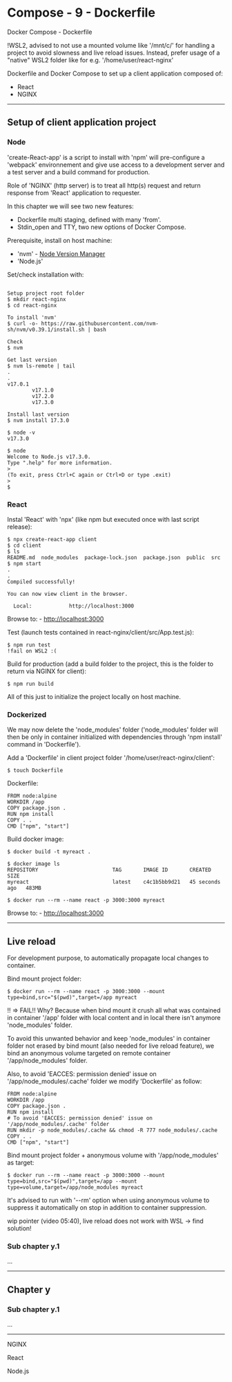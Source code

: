 # Compose - 9 - Dockerfile

Docker Compose - Dockerfile

!WSL2, advised to not use a mounted volume like '/mnt/c/' for handling a project to avoid slowness and live reload issues.
Instead, prefer usage of a "native" WSL2 folder like for e.g. '/home/user/react-nginx'

Dockerfile and Docker Compose to set up a client application composed of:  
- React  
- NGINX  

***

## Setup of client application project

### Node

'create-React-app' is a script to install with 'npm' will pre-configure a 'webpack' environnement and give use access to a development server and a test server and a build command for production.

Role of 'NGINX' (http server) is to treat all http(s) request and return response from 'React' application to requester.

In this chapter we will see two new features:  
- Dockerfile multi staging, defined with many 'from'.  
- Stdin_open and TTY, two new options of Docker Compose.  

Prerequisite, install on host machine:  
- 'nvm' - [Node Version Manager](https://github.com/nvm-sh/nvm)  
- 'Node.js'

Set/check installation with:
```console

Setup project root folder
$ mkdir react-nginx
$ cd react-nginx

To install 'nvm'
$ curl -o- https://raw.githubusercontent.com/nvm-sh/nvm/v0.39.1/install.sh | bash

Check
$ nvm

Get last version
$ nvm ls-remote | tail
.
.
v17.0.1
        v17.1.0
        v17.2.0
        v17.3.0

Install last version
$ nvm install 17.3.0

$ node -v
v17.3.0

$ node
Welcome to Node.js v17.3.0.       
Type ".help" for more information.
>
(To exit, press Ctrl+C again or Ctrl+D or type .exit)
>
$

```

### React

Instal 'React' with 'npx' (like npm but executed once with last script release):
```console
$ npx create-react-app client
$ cd client
$ ls
README.md  node_modules  package-lock.json  package.json  public  src
$ npm start
.
.
Compiled successfully!

You can now view client in the browser.

  Local:            http://localhost:3000
```

Browse to: - [http://localhost:3000](http://localhost:3000)

Test (launch tests contained in react-nginx/client/src/App.test.js):
```console
$ npm run test
!fail on WSL2 :(
```

Build for production (add a build folder to the project, this is the folder to return via NGINX for client):
```console
$ npm run build
```

All of this just to initialize the project locally on host machine.

### Dockerized

We may now delete the 'node_modules' folder ('node_modules' folder will then be only in container initialized with dependencies through 'npm install' command in 'Dockerfile').

Add a 'Dockerfile' in client project folder '/home/user/react-nginx/client':
```console
$ touch Dockerfile
```

Dockerfile:
```
FROM node:alpine
WORKDIR /app
COPY package.json .
RUN npm install
COPY . .
CMD ["npm", "start"]
```

Build docker image:
```console
$ docker build -t myreact .

$ docker image ls
REPOSITORY                        TAG       IMAGE ID       CREATED          SIZE  
myreact                           latest    c4c1b5bb9d21   45 seconds ago   483MB

$ docker run --rm --name react -p 3000:3000 myreact
```

Browse to: - [http://localhost:3000](http://localhost:3000)

***

## Live reload

For development purpose, to automatically propagate local changes to container.

Bind mount project folder:
```console
$ docker run --rm --name react -p 3000:3000 --mount type=bind,src="$(pwd)",target=/app myreact
```

!! => FAIL!! Why? Because when bind mount it crush all what was contained in container '/app' folder with local content and in local there isn't anymore 'node_modules' folder.

To avoid this unwanted behavior and keep 'node_modules' in container folder not erased by bind mount (also needed for live reload feature), we bind an anonymous volume targeted on remote container '/app/node_modules' folder.

Also, to avoid 'EACCES: permission denied' issue on '/app/node_modules/.cache' folder we modify 'Dockerfile' as follow:
```
FROM node:alpine
WORKDIR /app
COPY package.json .
RUN npm install
# To avoid 'EACCES: permission denied' issue on '/app/node_modules/.cache' folder
RUN mkdir -p node_modules/.cache && chmod -R 777 node_modules/.cache
COPY . .
CMD ["npm", "start"]
```

Bind mount project folder + anonymous volume with '/app/node_modules' as target:
```console
$ docker run --rm --name react -p 3000:3000 --mount type=bind,src="$(pwd)",target=/app --mount type=volume,target=/app/node_modules myreact
```

It's advised to run with '--rm' option when using anonymous volume to suppress it automatically on stop in addition to container suppression.

wip pointer (video 05:40), live reload does not work with WSL -> find solution!

### Sub chapter y.1

...

***

## Chapter y

### Sub chapter y.1

...

***


NGINX

React

Node.js

